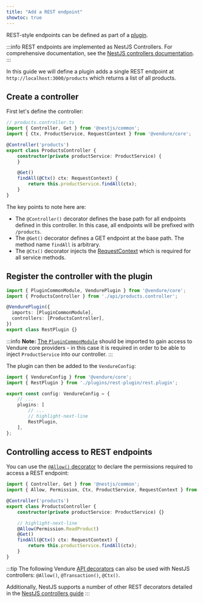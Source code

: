 ```yaml
---
title: "Add a REST endpoint"
showtoc: true
---
```


REST-style endpoints can be defined as part of a [plugin](/guides/developer-guide/plugins/).

:::info
REST endpoints are implemented as NestJS Controllers. For comprehensive documentation, see the [NestJS controllers documentation](https://docs.nestjs.com/controllers).
:::

In this guide we will define a plugin adds a single REST endpoint at `http://localhost:3000/products` which returns a list of all products.

## Create a controller

First let's define the controller:

```ts title="src/plugins/rest-plugin/api/products.controller.ts"
// products.controller.ts
import { Controller, Get } from '@nestjs/common';
import { Ctx, ProductService, RequestContext } from '@vendure/core';

@Controller('products')
export class ProductsController {
    constructor(private productService: ProductService) {
    }

    @Get()
    findAll(@Ctx() ctx: RequestContext) {
        return this.productService.findAll(ctx);
    }
}
```

The key points to note here are:

- The `@Controller()` decorator defines the base path for all endpoints defined in this controller. In this case, all endpoints will be prefixed with `/products`.
- The `@Get()` decorator defines a GET endpoint at the base path. The method name `findAll` is arbitrary.
- The `@Ctx()` decorator injects the [RequestContext](/reference/typescript-api/request/request-context/) which is required for all service methods.

## Register the controller with the plugin

```ts title="src/plugins/rest-plugin/rest.plugin.ts"
import { PluginCommonModule, VendurePlugin } from '@vendure/core';
import { ProductsController } from './api/products.controller';

@VendurePlugin({
  imports: [PluginCommonModule],
  controllers: [ProductsController],
})
export class RestPlugin {}
```

:::info
**Note:** [The `PluginCommonModule`](/reference/typescript-api/plugin/plugin-common-module/) should be imported to gain access to Vendure core providers - in this case it is required in order to be able to inject `ProductService` into our controller.
:::

The plugin can then be added to the `VendureConfig`:

```ts title="src/vendure-config.ts"
import { VendureConfig } from '@vendure/core';
import { RestPlugin } from './plugins/rest-plugin/rest.plugin';

export const config: VendureConfig = {
    // ...
    plugins: [
        // ...
        // highlight-next-line
        RestPlugin,
    ],
};
```

## Controlling access to REST endpoints

You can use the [`@Allow()` decorator](/reference/typescript-api/request/allow-decorator/) to declare the permissions required to access a REST endpoint:

```ts title="src/plugins/rest-plugin/api/products.controller.ts"
import { Controller, Get } from '@nestjs/common';
import { Allow, Permission, Ctx, ProductService, RequestContext } from '@vendure/core';

@Controller('products')
export class ProductsController {
    constructor(private productService: ProductService) {}

    // highlight-next-line
    @Allow(Permission.ReadProduct)
    @Get()
    findAll(@Ctx() ctx: RequestContext) {
        return this.productService.findAll(ctx);
    }
}
```

:::tip
The following Vendure [API decorators](/guides/developer-guide/the-api-layer/#api-decorators) can also be used with NestJS controllers: `@Allow()`, `@Transaction()`, `@Ctx()`.

Additionally, NestJS supports a number of other REST decorators detailed in the [NestJS controllers guide](https://docs.nestjs.com/controllers#request-object)
:::
